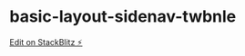 # basic-layout-sidenav-twbnle

[Edit on StackBlitz ⚡️](https://stackblitz.com/edit/basic-layout-sidenav-twbnle)